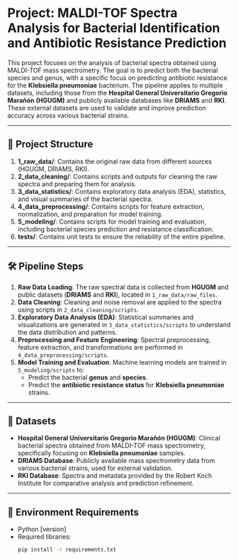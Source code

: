 # Project: MALDI-TOF Spectra Analysis for Bacterial Identification and Antibiotic Resistance Prediction

This project focuses on the analysis of bacterial spectra obtained using MALDI-TOF mass spectrometry. The goal is to predict both the bacterial species and genus, with a specific focus on predicting antibiotic resistance for the **Klebsiella pneumoniae** bacterium. The pipeline applies to multiple datasets, including those from the **Hospital General Universitario Gregorio Marañón (HGUGM)** and publicly available databases like **DRIAMS** and **RKI**. These external datasets are used to validate and improve prediction accuracy across various bacterial strains.

---

## 📁 Project Structure

1. **1_raw_data/**: Contains the original raw data from different sources (HGUGM, DRIAMS, RKI).
2. **2_data_cleaning/**: Contains scripts and outputs for cleaning the raw spectra and preparing them for analysis.
3. **3_data_statistics/**: Contains exploratory data analysis (EDA), statistics, and visual summaries of the bacterial spectra.
4. **4_data_preprocessing/**: Contains scripts for feature extraction, normalization, and preparation for model training.
5. **5_modeling/**: Contains scripts for model training and evaluation, including bacterial species prediction and resistance classification.
6. **tests/**: Contains unit tests to ensure the reliability of the entire pipeline.

---

## 🛠️ Pipeline Steps

1. **Raw Data Loading**: The raw spectral data is collected from **HGUGM** and public datasets (**DRIAMS** and **RKI**), located in `1_raw_data/raw_files`.
2. **Data Cleaning**: Cleaning and noise removal are applied to the spectra using scripts in `2_data_cleaning/scripts`.
3. **Exploratory Data Analysis (EDA)**: Statistical summaries and visualizations are generated in `3_data_statistics/scripts` to understand the data distribution and patterns.
4. **Preprocessing and Feature Engineering**: Spectral preprocessing, feature extraction, and transformations are performed in `4_data_preprocessing/scripts`.
5. **Model Training and Evaluation**: Machine learning models are trained in `5_modeling/scripts` to:
    - Predict the bacterial **genus** and **species**.
    - Predict the **antibiotic resistance status** for **Klebsiella pneumoniae** strains.

---

## 🧪 **Datasets**

- **Hospital General Universitario Gregorio Marañón (HGUGM)**: Clinical bacterial spectra obtained from MALDI-TOF mass spectrometry, specifically focusing on **Klebsiella pneumoniae** samples.
- **DRIAMS Database**: Publicly available mass spectrometry data from various bacterial strains, used for external validation.
- **RKI Database**: Spectra and metadata provided by the Robert Koch Institute for comparative analysis and prediction refinement.

---

## 📜 Environment Requirements

- Python [version]
- Required libraries: 
  ```bash
  pip install -r requirements.txt
